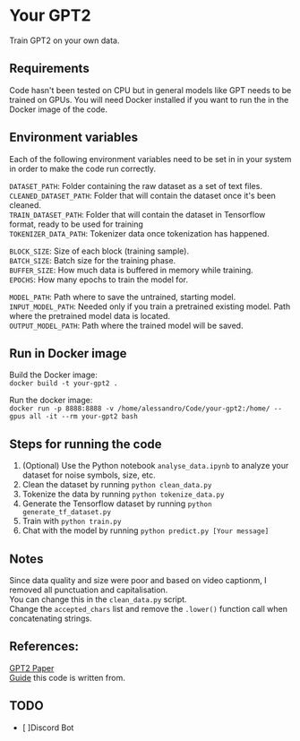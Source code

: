 # Your GPT2
Train GPT2 on your own data.

## Requirements
Code hasn't been tested on CPU but in general models like GPT needs to be trained on GPUs.
You will need Docker installed if you want to run the in the Docker image of the code.

## Environment variables
Each of the following environment variables need to be set in in your system in order to make the code run correctly.

`DATASET_PATH`: Folder containing the raw dataset as a set of text files.
<br/>
`CLEANED_DATASET_PATH`: Folder that will contain the dataset once it's been cleaned.
<br/>
`TRAIN_DATASET_PATH`: Folder that will contain the dataset in Tensorflow format, ready to be used for training
<br/>
`TOKENIZER_DATA_PATH`: Tokenizer data once tokenization has happened.

`BLOCK_SIZE`: Size of each block (training sample).
<br/>
`BATCH_SIZE`: Batch size for the training phase.
<br/>
`BUFFER_SIZE`: How much data is buffered in memory while training.
<br/>
`EPOCHS`: How many epochs to train the model for.

`MODEL_PATH`: Path where to save the untrained, starting model.
<br/>
`INPUT_MODEL_PATH`: Needed only if you train a pretrained existing model. Path where the pretrained model data is located.
<br/>
`OUTPUT_MODEL_PATH`: Path where the trained model will be saved.


## Run in Docker image
Build the Docker image:
<br/>
`docker build -t your-gpt2 .`

Run the docker image:
<br/>
`docker run -p 8888:8888 -v /home/alessandro/Code/your-gpt2:/home/ --gpus all -it --rm your-gpt2 bash`

## Steps for running the code

1. (Optional) Use the Python notebook `analyse_data.ipynb` to analyze your dataset for noise symbols, size, etc.
2. Clean the dataset by running `python clean_data.py`
3. Tokenize the data by running `python tokenize_data.py`
4. Generate the Tensorflow dataset by running  `python generate_tf_dataset.py`
5. Train with `python train.py`
6. Chat with the model by running `python predict.py [Your message]`

## Notes
Since data quality and size were poor and based on video captionm, I removed all punctuation and capitalisation.
<br/>
You can change this in the `clean_data.py` script.
<br/>
Change the `accepted_chars` list and remove the `.lower()` function call when concatenating strings.

## References:
[GPT2 Paper](https://d4mucfpksywv.cloudfront.net/better-language-models/language-models.pdf) <br/>
[Guide](https://towardsdatascience.com/train-gpt-2-in-your-own-language-fc6ad4d60171) this code is written from.

## TODO
- [ ]Discord Bot

